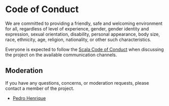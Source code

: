 # Code of Conduct

We are committed to providing a friendly, safe and welcoming environment for all, regardless of level of experience,
gender, gender identity and expression, sexual orientation, disability, personal appearance, body size, race, ethnicity,
age, religion, nationality, or other such characteristics.

Everyone is expected to follow the [Scala Code of Conduct] when discussing the project on the available communication
channels.

## Moderation

If you have any questions, concerns, or moderation requests, please contact a member of the project.

- [Pedro Henrique](mailto:me@syntax.lol)

[Scala Code of Conduct]: https://scala-lang.org/conduct/

